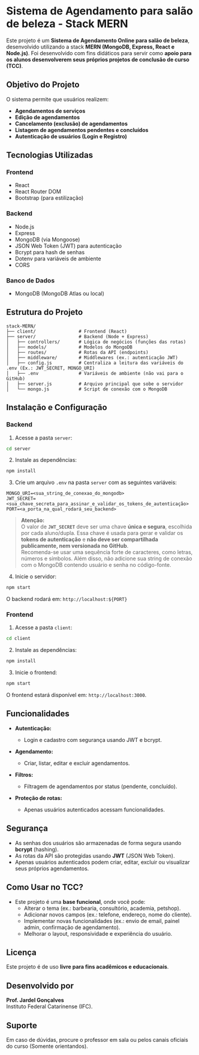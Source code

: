 
# Sistema de Agendamento para salão de beleza - Stack MERN

Este projeto é um **Sistema de Agendamento Online para salão de beleza**, desenvolvido utilizando a stack **MERN (MongoDB, Express, React e Node.js)**. Foi desenvolvido com fins didáticos para servir como **apoio para os alunos desenvolverem seus próprios projetos de conclusão de curso (TCC)**.

## Objetivo do Projeto

O sistema permite que usuários realizem:

- **Agendamentos de serviços**
- **Edição de agendamentos**
- **Cancelamento (exclusão) de agendamentos**
- **Listagem de agendamentos pendentes e concluídos**
- **Autenticação de usuários (Login e Registro)**

## Tecnologias Utilizadas

### Frontend

- React
- React Router DOM
- Bootstrap (para estilização)

### Backend

- Node.js
- Express
- MongoDB (via Mongoose)
- JSON Web Token (JWT) para autenticação
- Bcrypt para hash de senhas
- Dotenv para variáveis de ambiente
- CORS

### Banco de Dados

- MongoDB (MongoDB Atlas ou local)

## Estrutura do Projeto

```
stack-MERN/
├── client/                # Frontend (React)
├── server/                # Backend (Node + Express)
│   ├── controllers/       # Lógica de negócios (funções das rotas)
│   ├── models/            # Modelos do MongoDB
│   ├── routes/            # Rotas da API (endpoints)
│   ├── middleware/        # Middlewares (ex.: autenticação JWT)
│   ├── config.js          # Centraliza a leitura das variáveis do .env (Ex.: JWT_SECRET, MONGO_URI)
│   ├── .env               # Variáveis de ambiente (não vai para o GitHub)
│   ├── server.js          # Arquivo principal que sobe o servidor
│   └── mongo.js           # Script de conexão com o MongoDB

```

## Instalação e Configuração

### Backend

1. Acesse a pasta `server`:

```bash
cd server
```

2. Instale as dependências:

```bash
npm install
```

3. Crie um arquivo `.env` na pasta `server` com as seguintes variáveis:

```
MONGO_URI=<sua_string_de_conexao_do_mongodb>
JWT_SECRET=<sua_chave_secreta_para_assinar_e_validar_os_tokens_de_autenticação>
PORT=<a_porta_na_qual_rodará_seu_backend>
```

> **Atenção:**  
> O valor de **`JWT_SECRET`** deve ser uma chave **única e segura**, escolhida por cada aluno/dupla.
> Essa chave é usada para gerar e validar os **tokens de autenticação** e **não deve ser compartilhada publicamente, nem versionada no GitHub**.  
> Recomenda-se usar uma sequência forte de caracteres, como letras, números e símbolos.
> Além disso, não adicione sua string de conexão com o MongoDB contendo usuário e senha no código-fonte.


4. Inicie o servidor:

```bash
npm start
```

O backend rodará em: `http://localhost:${PORT}`

### Frontend

1. Acesse a pasta `client`:

```bash
cd client
```

2. Instale as dependências:

```bash
npm install
```

3. Inicie o frontend:

```bash
npm start
```

O frontend estará disponível em: `http://localhost:3000`.

## Funcionalidades

- **Autenticação:**
  - Login e cadastro com segurança usando JWT e bcrypt.

- **Agendamento:**
  - Criar, listar, editar e excluir agendamentos.

- **Filtros:**
  - Filtragem de agendamentos por status (pendente, concluído).

- **Proteção de rotas:**
  - Apenas usuários autenticados acessam funcionalidades.

## Segurança

- As senhas dos usuários são armazenadas de forma segura usando **bcrypt** (hashing).
- As rotas da API são protegidas usando **JWT** (JSON Web Token).
- Apenas usuários autenticados podem criar, editar, excluir ou visualizar seus próprios agendamentos.

## Como Usar no TCC?

- Este projeto é uma **base funcional**, onde você pode:
  - Alterar o tema (ex.: barbearia, consultório, academia, petshop).
  - Adicionar novos campos (ex.: telefone, endereço, nome do cliente).
  - Implementar novas funcionalidades (ex.: envio de email, painel admin, confirmação de agendamento).
  - Melhorar o layout, responsividade e experiência do usuário.

## Licença

Este projeto é de uso **livre para fins acadêmicos e educacionais**.

## Desenvolvido por

**Prof. Jardel Gonçalves**  
Instituto Federal Catarinense (IFC).

## Suporte

Em caso de dúvidas, procure o professor em sala ou pelos canais oficiais do curso (Somente orientandos).
